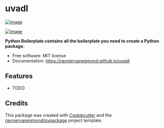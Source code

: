 # uvadl


[![image](https://img.shields.io/pypi/v/uvadl.svg)](https://pypi.python.org/pypi/uvadl)

[![image](https://pyup.io/repos/github/rayniervanegmond/uvadl/shield.svg)](https://pyup.io/repos/github/rayniervanegmond/uvadl)


**Python Boilerplate contains all the boilerplate you need to create a Python package.**


-   Free software: MIT license
-   Documentation: https://rayniervanegmond.github.io/uvadl
    

## Features

-   TODO

## Credits

This package was created with [Cookiecutter](https://github.com/cookiecutter/cookiecutter) and the [rayniervanegmond/pypackage](https://github.com/rayniervanegmond/pypackage) project template.
